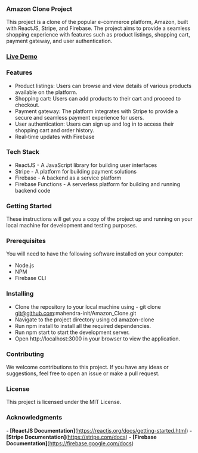 ### **Amazon Clone Project**
This project is a clone of the popular e-commerce platform, Amazon, built with ReactJS, Stripe, and Firebase. The project aims to provide a seamless shopping experience with features such as product listings, shopping cart, payment gateway, and user authentication.

### **[Live Demo](https://clone-39de5.web.app/)**

### **Features**
- Product listings: Users can browse and view details of various products available on the platform.
- Shopping cart: Users can add products to their cart and proceed to checkout.
- Payment gateway: The platform integrates with Stripe to provide a secure and seamless payment experience for users.
- User authentication: Users can sign up and log in to access their shopping cart and order history.
- Real-time updates with Firebase

### **Tech Stack**
- ReactJS - A JavaScript library for building user interfaces
- Stripe - A platform for building payment solutions
- Firebase - A backend as a service platform
- Firebase Functions - A serverless platform for building and running backend code

### **Getting Started**
These instructions will get you a copy of the project up and running on your local machine for development and testing purposes.

### **Prerequisites**
You will need to have the following software installed on your computer:
- Node.js
- NPM
- Firebase CLI

### **Installing**
- Clone the repository to your local machine using - git clone git@github.com:mahendra-init/Amazon_Clone.git
- Navigate to the project directory using cd amazon-clone
- Run npm install to install all the required dependencies.
- Run npm start to start the development server.
- Open http://localhost:3000 in your browser to view the application.

### **Contributing**
We welcome contributions to this project. If you have any ideas or suggestions, feel free to open an issue or make a pull request.

### **License**
This project is licensed under the MIT License.


### **Acknowledgments**
**- [ReactJS Documentation]**(https://reactjs.org/docs/getting-started.html)
**- [Stripe Documentation]**(https://stripe.com/docs)
**- [Firebase Documentation]**(https://firebase.google.com/docs)